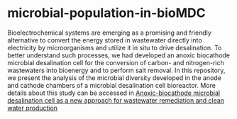 # microbial-population-in-bioMDC

Bioelectrochemical systems are emerging as a promising and friendly alternative to convert the energy stored in wastewater directly into electricity by microorganisms and utilize it in situ to drive desalination. 
To better understand such processes, we had developed an anoxic biocathode microbial desalination cell for the conversion of carbon- and nitrogen-rich wastewaters into bioenergy and to perform salt removal. 
In this repository, we present the analysis of the microbial diversity developed in the anode and cathode chambers of a microbial desalination cell bioreactor.
More details about this study can be accessed in [Anoxic-biocathode microbial desalination cell as a new approach for wastewater remediation and clean water production](https://iwaponline.com/wst/article/doi/10.2166/wst.2020.134/73233/Anoxic-biocathode-microbial-desalination-cell-as-a)
